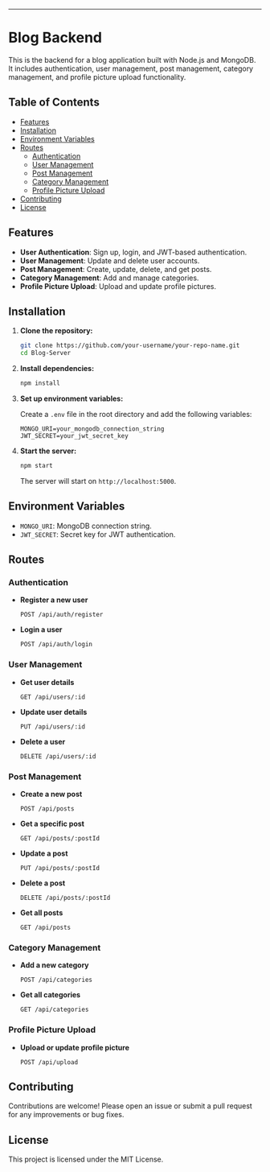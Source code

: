 
---

# Blog Backend

This is the backend for a blog application built with Node.js and MongoDB. It includes authentication, user management, post management, category management, and profile picture upload functionality.

## Table of Contents

- [Features](#features)
- [Installation](#installation)
- [Environment Variables](#environment-variables)
- [Routes](#routes)
  - [Authentication](#authentication)
  - [User Management](#user-management)
  - [Post Management](#post-management)
  - [Category Management](#category-management)
  - [Profile Picture Upload](#profile-picture-upload)
- [Contributing](#contributing)
- [License](#license)

## Features

- **User Authentication**: Sign up, login, and JWT-based authentication.
- **User Management**: Update and delete user accounts.
- **Post Management**: Create, update, delete, and get posts.
- **Category Management**: Add and manage categories.
- **Profile Picture Upload**: Upload and update profile pictures.

## Installation

1. **Clone the repository:**

   ```bash
   git clone https://github.com/your-username/your-repo-name.git
   cd Blog-Server
   ```

2. **Install dependencies:**

   ```bash
   npm install
   ```

3. **Set up environment variables:**

   Create a `.env` file in the root directory and add the following variables:

   ```plaintext
   MONGO_URI=your_mongodb_connection_string
   JWT_SECRET=your_jwt_secret_key
   ```

4. **Start the server:**

   ```bash
   npm start
   ```

   The server will start on `http://localhost:5000`.

## Environment Variables

- `MONGO_URI`: MongoDB connection string.
- `JWT_SECRET`: Secret key for JWT authentication.

## Routes

### Authentication

- **Register a new user**

  ```
  POST /api/auth/register
  ```

- **Login a user**

  ```
  POST /api/auth/login
  ```

### User Management

- **Get user details**

  ```
  GET /api/users/:id
  ```

- **Update user details**

  ```
  PUT /api/users/:id
  ```

- **Delete a user**

  ```
  DELETE /api/users/:id
  ```

### Post Management

- **Create a new post**

  ```
  POST /api/posts
  ```

- **Get a specific post**

  ```
  GET /api/posts/:postId
  ```

- **Update a post**

  ```
  PUT /api/posts/:postId
  ```

- **Delete a post**

  ```
  DELETE /api/posts/:postId
  ```

- **Get all posts**

  ```
  GET /api/posts
  ```

### Category Management

- **Add a new category**

  ```
  POST /api/categories
  ```

- **Get all categories**

  ```
  GET /api/categories
  ```

### Profile Picture Upload

- **Upload or update profile picture**

  ```
  POST /api/upload
  ```

## Contributing

Contributions are welcome! Please open an issue or submit a pull request for any improvements or bug fixes.

## License

This project is licensed under the MIT License.
